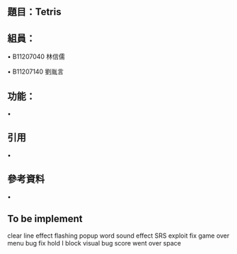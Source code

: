 ## 題目：Tetris

## 組員：
• B11207040 林信儒

• B11207140 劉胤言

## 功能：
• 

## 引用
•

## 參考資料
•
## To be implement
clear line effect
    flashing
    popup word 
sound effect
SRS exploit fix
game over menu
bug fix
    hold I block visual bug
    score went over space
